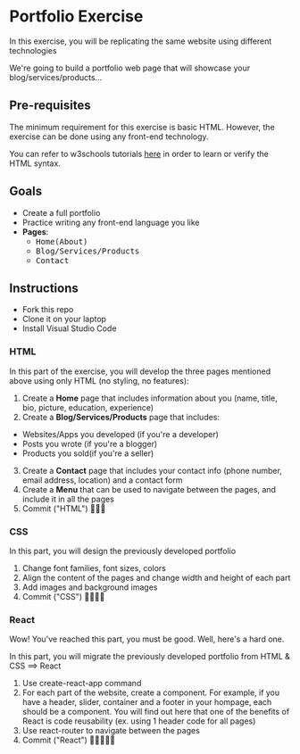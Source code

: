 # Portfolio Exercise

In this exercise, you will be replicating the same website using different technologies 

We're going to build a portfolio web page that will showcase your blog/services/products...

## Pre-requisites

The minimum requirement for this exercise is basic HTML. However, the exercise can be done using any front-end technology.

You can refer to w3schools tutorials [here](https://www.w3schools.com/html/default.asp) in order to learn or verify the HTML syntax.

## Goals

- Create a full portfolio
- Practice writing any front-end language you like
- **Pages**: 
  - <kbd>Home(About)</kbd>
  - <kbd>Blog/Services/Products</kbd>
  - <kbd>Contact</kbd>

## Instructions

- Fork this repo
- Clone it on your laptop
- Install Visual Studio Code

### HTML

In this part of the exercise, you will develop the three pages mentioned above using only HTML (no styling, no features): 
1. Create a **Home** page that includes information about you (name, title, bio, picture, education, experience)
2. Create a **Blog/Services/Products** page that includes:
  - <kdb>Websites/Apps you developed (if you're a developer)</kdb>
  - <kdb>Posts you wrote (if you're a blogger)</kdb>
  - <kdb>Products you sold(if you're a seller)</kdb>
3. Create a **Contact** page that includes your contact info (phone number, email address, location) and a contact form
4. Create a **Menu** that can be used to navigate between the pages, and include it in all the pages
8. Commit ("HTML") 🔑🔑🔑

### CSS

In this part, you will design the previously developed portfolio
1. Change font families, font sizes, colors
2. Align the content of the pages and change width and height of each part
3. Add images and background images
4. Commit ("CSS") 🔑🔑🔑🔑

### React

Wow! You've reached this part, you must be good. Well, here's a hard one.

In this part, you will migrate the previously developed portfolio from HTML & CSS ==> React
1. Use create-react-app command
2. For each part of the website, create a component. For example, if you have a header, slider, container and a footer in your hompage, each should be a component. You will find out here that one of the benefits of React is code reusability (ex. using 1 header code for all pages)
3. Use react-router to navigate between the pages
4. Commit ("React") 🔑🔑🔑🔑🔑
